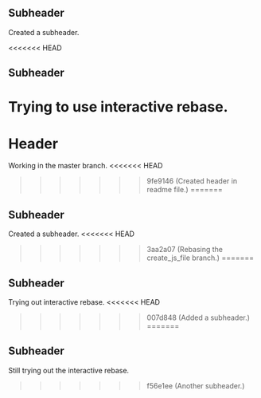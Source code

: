 ## Subheader

Created a subheader.

<<<<<<< HEAD
## Subheader

Trying to use interactive rebase.
=======
# Header

Working in the master branch.
<<<<<<< HEAD
>>>>>>> 9fe9146 (Created header in readme file.)
=======

## Subheader

Created a subheader.
<<<<<<< HEAD
>>>>>>> 3aa2a07 (Rebasing the create_js_file branch.)
=======

## Subheader

Trying out interactive rebase.
<<<<<<< HEAD
>>>>>>> 007d848 (Added a subheader.)
=======

## Subheader

Still trying out the interactive rebase.
>>>>>>> f56e1ee (Another subheader.)

